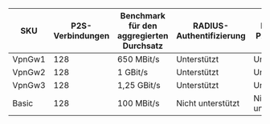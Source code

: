| **SKU** | **P2S-Verbindungen**| **Benchmark für den aggregierten Durchsatz** | **RADIUS-Authentifizierung** | **IKEv2-P2S-VPN** |
|---|---|---|---| --- |
| VpnGw1 | 128 | 650 MBit/s  | Unterstützt     | Unterstützt |
| VpnGw2 | 128 | 1 GBit/s     | Unterstützt     | Unterstützt |
| VpnGw3 | 128 | 1,25 GBit/s | Unterstützt     | Unterstützt |
| Basic  | 128 | 100 MBit/s  | Nicht unterstützt | Nicht unterstützt |